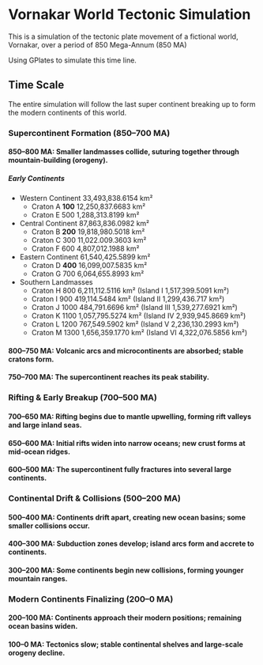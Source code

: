 # Vornakar World Tectonic Simulation

This is a simulation of the tectonic plate movement of a fictional world, Vornakar, over a period of 850 Mega-Annum (850 MA)

Using GPlates to simulate this time line.

## Time Scale

The entire simulation will follow the last super continent breaking up to form the modern continents of this world.

### Supercontinent Formation (850–700 MA)

#### 850–800 MA: Smaller landmasses collide, suturing together through mountain-building (orogeny).

##### Early Continents

- Western Continent 33,493,838.6154 km²
  - Craton A **100** 12,250,837.6683 km²
  - Craton E 500 1,288,313.8199 km²
- Central Continent 87,863,836.0982 km²
  - Craton B **200** 19,818,980.5018 km²
  - Craton C 300 11,022.009.3603 km²
  - Craton F 600 4,807,012.1988 km²
- Eastern Continent 61,540,425.5899 km²
  - Craton D **400** 16,099,007.5835 km²
  - Craton G 700 6,064,655.8993 km²
- Southern Landmasses
  - Craton H 800 6,211,112.5116 km² (Island I 1,517,399.5091 km²)
  - Craton I 900 419,114.5484 km² (Island II 1,299,436.717 km²)
  - Craton J 1000 484,791.6696 km² (Island III 1,539,277.6921 km²)
  - Craton K 1100 1,057,795.5274 km² (Island IV 2,939,945.8669 km²)
  - Craton L 1200 767,549.5902 km² (Island V 2,236,130.2993 km²)
  - Craton M 1300 1,656,359.1770 km² (Island VI 4,322,076.5856 km²)

#### 800–750 MA: Volcanic arcs and microcontinents are absorbed; stable cratons form.

#### 750–700 MA: The supercontinent reaches its peak stability.

### Rifting & Early Breakup (700–500 MA)

#### 700–650 MA: Rifting begins due to mantle upwelling, forming rift valleys and large inland seas.

#### 650–600 MA: Initial rifts widen into narrow oceans; new crust forms at mid-ocean ridges.

#### 600–500 MA: The supercontinent fully fractures into several large continents.

### Continental Drift & Collisions (500–200 MA)

#### 500–400 MA: Continents drift apart, creating new ocean basins; some smaller collisions occur.

#### 400–300 MA: Subduction zones develop; island arcs form and accrete to continents.

#### 300–200 MA: Some continents begin new collisions, forming younger mountain ranges.

### Modern Continents Finalizing (200–0 MA)

#### 200–100 MA: Continents approach their modern positions; remaining ocean basins widen.

#### 100–0 MA: Tectonics slow; stable continental shelves and large-scale orogeny decline.
